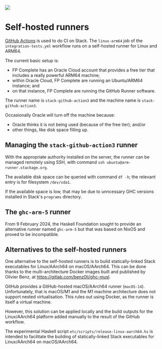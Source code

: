 <div class="hidden-warning"><a href="https://docs.haskellstack.org/"><img src="https://cdn.jsdelivr.net/gh/commercialhaskell/stack/doc/img/hidden-warning.svg"></a></div>

# Self-hosted runners

[GitHub Actions](https://docs.github.com/en/actions) is used to do CI on Stack.
The `linux-arm64` job of the `integration-tests.yml` workflow runs on a
self-hosted runner for Linux and ARM64.

The current basic setup is:

* FP Complete has an Oracle Cloud account that provides a free tier that
  includes a really powerful ARM64 machine;
* within Oracle Cloud, FP Complete are running an Ubuntu/ARM64 instance; and
* on that instance, FP Complete are running the GitHub Runner software.

The runner name is `stack-github-action3` and the machine name is
`stack-github-action3`.

Occasionally Oracle will turn off the machine because:

* Oracle thinks it is not being used (because of the free tier); and/or
* other things, like disk space filling up.

## Managing the `stack-github-action3` runner

With the appropriate authority installed on the server, the runner can be
managed remotely using SSH, with command `ssh ubuntu@arm-runner.stackage.org`.

The available disk space can be queried with command `df -h`; the relevant entry
is for filesystem `/dev/sda1`.

If the available space is low, that may be due to unncessary GHC versions
installed in Stack's `programs` directory.

## The `ghc-arm-5` runner

From 9 February 2024, the Haskell Foundation sought to provide an alternative
runner named `ghc-arm-5` but that was based on NixOS and proved to be
incompatible.

## Alternatives to the self-hosted runners

One alternative to the self-hosted runners is to build statically-linked Stack
executables for Linux/AArch64 on macOS/AArch64. This can be done thanks to
the multi-architecture Docker images built and published by Olivier Benz, at
https://gitlab.com/benz0li/ghc-musl.

GitHub provides a GitHub-hosted macOS/AArch64 runner (`macOS-14`).
Unfortunately, that is macOS/M1 and the M1 machine architecture does not support
nested virtualisation. This rules out using Docker, as the runner is itself a
virtual machine.

However, this solution can be applied locally and the build outputs for the
Linux/AArch64 platform added manually to the result of the GitHub workflow.

The experimental Haskell script `etc/scripts/release-linux-aarch64.hs` is
intended to facilitate the building of statically-linked Stack executables for
Linux/AArch64 on macOS/AArch64.
